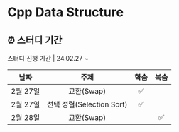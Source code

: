 # Cpp Data Structure

## ⏰ 스터디 기간
스터디 진행 기간 | 24.02.27 ~

| 날짜 | 주제 | 학습 | 복습 |
| :----------: | :--------------------: | :----: | :----: | 
|2월 27일| 교환(Swap) |✅||
|2월 27일| 선택 정렬(Selection Sort) |✅||
|2월 28일| 교환(Swap) ||✅|

